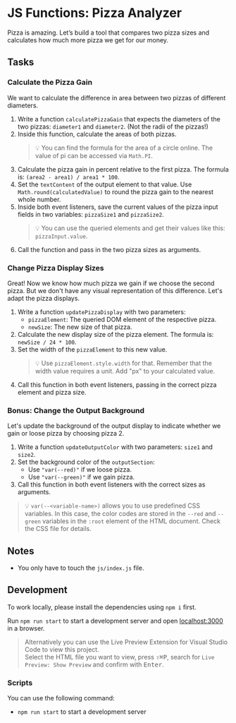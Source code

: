 # JS Functions: Pizza Analyzer

Pizza is amazing. Let’s build a tool that compares two pizza sizes and calculates how much more pizza we get for our money.

## Tasks

### Calculate the Pizza Gain

We want to calculate the difference in area between two pizzas of different diameters.

1. Write a function `calculatePizzaGain` that expects the diameters of the two pizzas: `diameter1` and `diameter2`. (Not the radii of the pizzas!)
2. Inside this function, calculate the areas of both pizzas.
   > 💡 You can find the formula for the area of a circle online. The value of pi can be accessed via `Math.PI`.
3. Calculate the pizza gain in percent relative to the first pizza. The formula is: `(area2 - area1) / area1 * 100`.
4. Set the `textContent` of the output element to that value. Use `Math.round(calculatedValue)` to round the pizza gain to the nearest whole number.
5. Inside both event listeners, save the current values of the pizza input fields in two variables: `pizzaSize1` and `pizzaSize2`.
   > 💡 You can use the queried elements and get their values like this: `pizzaInput.value`.
6. Call the function and pass in the two pizza sizes as arguments.

### Change Pizza Display Sizes

Great! Now we know how much pizza we gain if we choose the second pizza. But we don't have any visual representation of this difference. Let's adapt the pizza displays.

1. Write a function `updatePizzaDisplay` with two parameters:
   - `pizzaElement`: The queried DOM element of the respective pizza.
   - `newSize`: The new size of that pizza.
2. Calculate the new display size of the pizza element. The formula is: `newSize / 24 * 100`.
3. Set the width of the `pizzaElement` to this new value.
   > 💡 Use `pizzaElement.style.width` for that. Remember that the width value requires a unit. Add "px" to your calculated value.
4. Call this function in both event listeners, passing in the correct pizza element and pizza size.

### Bonus: Change the Output Background

Let's update the background of the output display to indicate whether we gain or loose pizza by choosing pizza 2.

1. Write a function `updateOutputColor` with two parameters: `size1` and `size2`.
2. Set the background color of the `outputSection`:
   - Use `"var(--red)"` if we loose pizza.
   - Use `"var(--green)"` if we gain pizza.
3. Call this function in both event listeners with the correct sizes as arguments.

> 💡 `var(--<variable-name>)` allows you to use predefined CSS variables. In this case, the color codes are stored in the `--red` and `--green` variables in the `:root` element of the HTML document. Check the CSS file for details.

## Notes

- You only have to touch the `js/index.js` file.

## Development

To work locally, please install the dependencies using `npm i` first.

Run `npm run start` to start a development server and open [localhost:3000](http://localhost:3000) in a browser.

> Alternatively you can use the Live Preview Extension for Visual Studio Code to view this project.  
> Select the HTML file you want to view, press <kbd>⇧</kbd><kbd>⌘</kbd><kbd>P</kbd>, search for `Live Preview: Show Preview` and confirm with <kbd>Enter</kbd>.

### Scripts

You can use the following command:

- `npm run start` to start a development server
